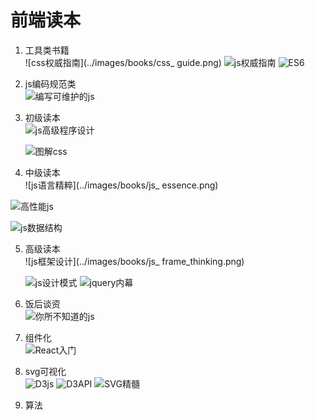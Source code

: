 
# 前端读本

1. 工具类书籍   
      ![css权威指南](../images/books/css_ guide.png)
      ![js权威指南](../images/books/js_guide.png)
    ![ES6](../images/books/ES6.png)


2. js编码规范类   
 ![编写可维护的js](../images/books/maintenance_js.png)
3. 初级读本   
   ![js高级程序设计](../images/books/js_litter.png)
   
      ![图解css](../images/books/graph_thinking_css.png)

4. 中级读本   
  ![js语言精粹](../images/books/js_ essence.png)
  
  ![高性能js](../images/books/high_rofiling_js.png)
  
  ![js数据结构](../images/books/high_rofiling_js.png)
  
    
5. 高级读本   
     ![js框架设计](../images/books/js_ frame_thinking.png)
     
    ![js设计模式](../images/books/js_thinking.png)
     ![jquery内幕](../images/books/jQuery.png)
    
    

6. 饭后谈资   
    ![你所不知道的js](../images/books/js_of_you_dont_know.png)
  
7. 组件化    
    ![React入门](../images/books/React.png)
8. svg可视化    
    ![D3js](../images/books/D3js.png)
    ![D3API](../images/books/D3API.png)
    ![SVG精髓](../images/books/svg.png)
9. 算法   

    

